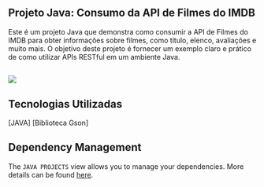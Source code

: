 ## Projeto Java: Consumo da API de Filmes do IMDB
Este é um projeto Java que demonstra como consumir a API de Filmes do IMDB para obter informações sobre filmes, como título, elenco, avaliações e muito mais. O objetivo deste projeto é fornecer um exemplo claro e prático de como utilizar APIs RESTful em um ambiente Java.

## <Status do projeto>
<img src="http://img.shields.io/static/v1?label=STATUS&message=EM%20DESENVOLVIMENTO&color=GREEN&style=for-the-badge"/>
</p>

## Tecnologias Utilizadas
[JAVA]
[Biblioteca Gson]

## Dependency Management

The `JAVA PROJECTS` view allows you to manage your dependencies. More details can be found [here](https://github.com/microsoft/vscode-java-dependency#manage-dependencies).
